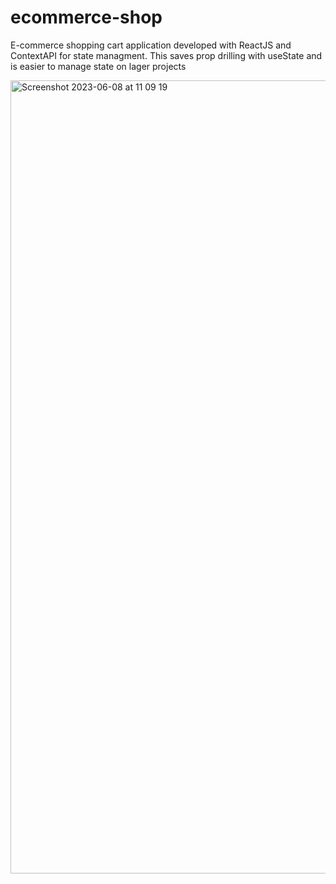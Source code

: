 # ecommerce-shop
E-commerce shopping cart application developed with ReactJS and ContextAPI for state managment. This saves prop drilling with useState and is easier to manage state on lager projects

<img width="1269" alt="Screenshot 2023-06-08 at 11 09 19" src="https://github.com/aminase/eCommerce-ContextAPI/assets/35095429/88bcd5a0-e915-458e-8c3c-7669db393bff">
